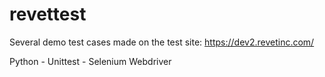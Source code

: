 # revettest

Several demo test cases made on the test site:
https://dev2.revetinc.com/

Python - Unittest - Selenium Webdriver

